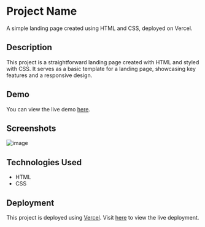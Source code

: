 # Project Name

A simple landing page created using HTML and CSS, deployed on Vercel.

## Description

This project is a straightforward landing page created with HTML and styled with CSS. It serves as a basic template for a landing page, showcasing key features and a responsive design.

## Demo

You can view the live demo [here](https://responsive-page-two.vercel.app/).

## Screenshots

![image](https://github.com/user-attachments/assets/df55a5c3-ad0f-4967-a0e4-4edc07719668)


## Technologies Used

- HTML
- CSS

## Deployment

This project is deployed using [Vercel](https://vercel.com/). Visit [here](https://responsive-page-two.vercel.app/) to view the live deployment.



